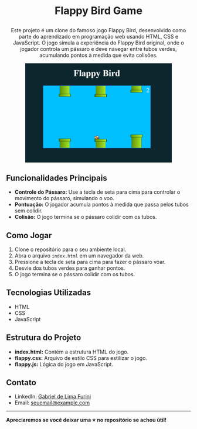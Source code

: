 # <p align="center">Flappy Bird Game</p>

<p align="center">Este projeto é um clone do famoso jogo Flappy Bird, desenvolvido como parte do aprendizado em programação web usando HTML, CSS e JavaScript. O jogo simula a experiência do Flappy Bird original, onde o jogador controla um pássaro e deve navegar entre tubos verdes, acumulando pontos à medida que evita colisões.</p>

<p align="center">
  <img src="assets/flappy-bird-screenshot.png" width="400" align="center">
</p>

## Funcionalidades Principais

- **Controle do Pássaro:** Use a tecla de seta para cima para controlar o movimento do pássaro, simulando o voo.
- **Pontuação:** O jogador acumula pontos à medida que passa pelos tubos sem colidir.
- **Colisão:** O jogo termina se o pássaro colidir com os tubos.


## Como Jogar

1. Clone o repositório para o seu ambiente local.
2. Abra o arquivo `index.html` em um navegador da web.
3. Pressione a tecla de seta para cima para fazer o pássaro voar.
4. Desvie dos tubos verdes para ganhar pontos.
5. O jogo termina se o pássaro colidir com os tubos.

## Tecnologias Utilizadas

- HTML
- CSS
- JavaScript

## Estrutura do Projeto

- **index.html:** Contém a estrutura HTML do jogo.
- **flappy.css:** Arquivo de estilo CSS para estilizar o jogo.
- **flappy.js:** Lógica do jogo em JavaScript.

## Contato

- LinkedIn: [Gabriel de Lima Furini](Seu-LinkedIn-Profile-URL)
- Email: [seuemail@example.com](mailto:seuemail@example.com)

---

**Apreciaremos se você deixar uma ⭐️ no repositório se achou útil!**
